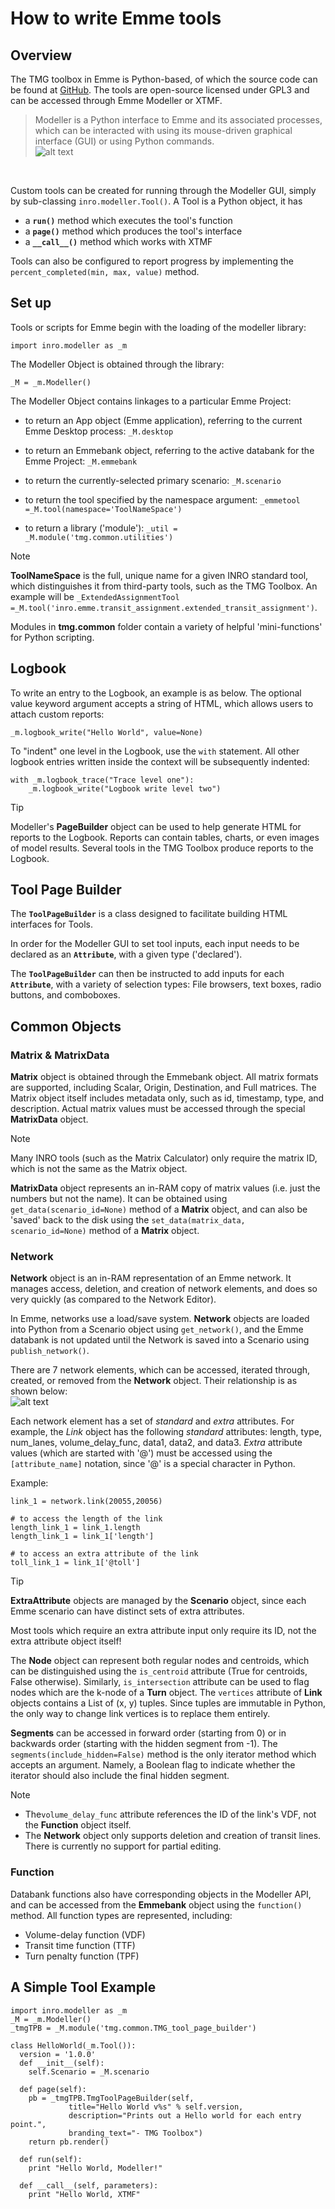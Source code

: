# How to write Emme tools
## Overview
The TMG toolbox in Emme is Python-based, of which the source code can be found at [GitHub](https://github.com/TravelModellingGroup/TMGToolbox). The tools are open-source licensed under GPL3 and can be accessed through Emme Modeller or XTMF.

> Modeller is a Python interface to Emme and its associated processes, which can be interacted with using its mouse-driven graphical interface (GUI) or using Python commands.<br />
![alt text](images/Modeller_structure.png "Modeller Interface")
<br />

Custom tools can be created for running through the Modeller GUI, simply by sub-classing `inro.modeller.Tool()`. A Tool is a Python object, it has
* a **`run()`** method which executes the tool's function
* a **`page()`** method which produces the tool's interface
* a **`__call__()`** method which works with XTMF

Tools can also be configured to report progress by implementing the `percent_completed(min, max, value)` method. 

## Set up 
Tools or scripts for Emme begin with the loading of the modeller library:

`import inro.modeller as _m`

The Modeller Object is obtained through the library: 

`_M = _m.Modeller()`

The Modeller Object contains linkages to a particular Emme Project:

* to return an App object (Emme application), referring to the current Emme Desktop process:
`_M.desktop`

* to return an Emmebank object, referring to the active databank for the Emme Project:
`_M.emmebank`

* to return the currently-selected primary scenario:
`_M.scenario`

* to return the tool specified by the namespace argument:
`_emmetool =_M.tool(namespace='ToolNameSpace')`

* to return a library ('module'):
`_util = _M.module('tmg.common.utilities')` 

> [!NOTE]
>  **ToolNameSpace** is the full, unique name for a given INRO standard tool, which distinguishes it from third-party tools, such as the TMG Toolbox. An example will be `_ExtendedAssignmentTool =_M.tool('inro.emme.transit_assignment.extended_transit_assignment')`.
> 
> Modules in **tmg.common** folder contain a variety of helpful 'mini-functions' for Python scripting.

## Logbook
To write an entry to the Logbook, an example is as below. The optional value keyword argument accepts a string of HTML, which allows users to attach custom reports:
```
_m.logbook_write("Hello World", value=None)
```

To "indent" one level in the Logbook, use the `with` statement. All other logbook entries written inside the context will be subsequently indented:
```
with _m.logbook_trace("Trace level one"):
    _m.logbook_write("Logbook write level two")
```

> [!Tip]
> Modeller's **PageBuilder** object can be used to help generate HTML for reports to the Logbook. Reports can contain tables, charts, or even images of model results. Several tools in the TMG Toolbox produce reports to the Logbook.

## Tool Page Builder
The **`ToolPageBuilder`** is a class designed to facilitate building HTML interfaces for Tools.

In order for the Modeller GUI to set tool inputs, each input needs to be declared as an **`Attribute`**, with a given type ('declared').

The **`ToolPageBuilder`** can then be instructed to add inputs for each **`Attribute`**, with a variety of selection types: File browsers, text boxes, radio buttons, and comboboxes.

## Common Objects 
### Matrix & MatrixData
**Matrix** object is obtained through the Emmebank object. All matrix formats are supported, including Scalar, Origin, Destination, and Full matrices. The Matrix object itself includes metadata only, such as id, timestamp, type, and description. Actual matrix values must be accessed through the special **MatrixData** object.

> [!NOTE]
> Many INRO tools (such as the Matrix Calculator) only require the matrix ID, which is not the same as the Matrix object.

**MatrixData** object represents an in-RAM copy of matrix values (i.e. just the numbers but not the name). It can be obtained using `get_data(scenario_id=None)` method of a **Matrix** object, and can also be 'saved' back to the disk using the `set_data(matrix_data, scenario_id=None)` method of a **Matrix** object.

### Network
**Network** object is an in-RAM representation of an Emme network. It manages access, deletion, and creation of network elements, and does so very quickly (as compared to the Network Editor). 

In Emme, networks use a load/save system. **Network** objects are loaded into Python from a Scenario object using `get_network()`, and the Emme databank is not updated until the Network is saved into a Scenario using `publish_network()`.

There are 7 network elements, which can be accessed, iterated through, created, or removed from the **Network** object. Their relationship is as shown below:<br />
![alt text](images/NetworkElements.png "Network Elements")
<br />

Each network element has a set of *standard* and *extra* attributes. For example, the *Link* object has the following *standard* attributes: length, type, num_lanes, volume_delay_func, data1, data2, and data3. *Extra* attribute values (which are started with '@') must be accessed using the `[attribute_name]` notation, since '@' is a special character in Python.

Example:

```
link_1 = network.link(20055,20056)

# to access the length of the link
length_link_1 = link_1.length
length_link_1 = link_1['length']

# to access an extra attribute of the link
toll_link_1 = link_1['@toll']
``` 

> [!Tip]
> **ExtraAttribute** objects are managed by the **Scenario** object, since each Emme scenario can have distinct sets of extra attributes.

Most tools which require an extra attribute input only require its ID, not the extra attribute object itself!


The **Node** object can represent both regular nodes and centroids, which can be distinguished using the `is_centroid` attribute (True for centroids, False otherwise). Similarly, `is_intersection` attribute can be used to flag nodes which are the k-node of a **Turn** object. The `vertices` attribute of **Link** objects contains a List of (x, y) tuples. Since tuples are immutable in Python, the only way to change link vertices is to replace them entirely.

**Segments** can be accessed in forward order (starting from 0) or in backwards order (starting with the hidden segment from -1). The `segments(include_hidden=False)` method is the only iterator method which accepts an argument. Namely, a Boolean flag to indicate whether the iterator should also include the final hidden segment. 

> [!NOTE] 
> * The`volume_delay_func` attribute references the ID of the link's VDF, not the **Function** object itself.
> * The **Network** object only supports deletion and creation of transit lines. There is currently no support for partial editing.


### Function
Databank functions also have corresponding objects in the Modeller API, and can be accessed from the **Emmebank** object using the `function()` method. All function types are represented, including:
- Volume-delay function (VDF)
- Transit time function (TTF)
- Turn penalty function (TPF)

## A Simple Tool Example

```
import inro.modeller as _m
_M = _m.Modeller()
_tmgTPB = _M.module('tmg.common.TMG_tool_page_builder')

class HelloWorld(_m.Tool()):
  version = '1.0.0'
  def __init__(self):
    self.Scenario = _M.scenario

  def page(self):
    pb = _tmgTPB.TmgToolPageBuilder(self, 
             title="Hello World v%s" % self.version,
             description="Prints out a Hello world for each entry point.",
             branding_text="- TMG Toolbox")
    return pb.render()

  def run(self):
    print "Hello World, Modeller!"

  def __call__(self, parameters):
    print "Hello World, XTMF" 
```

